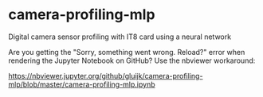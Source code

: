# camera-profiling-mlp
Digital camera sensor profiling with IT8 card using a neural network

Are you getting the "Sorry, something went wrong. Reload?" error when rendering the Jupyter Notebook on GitHub? Use the nbviewer workaround:

https://nbviewer.jupyter.org/github/gluijk/camera-profiling-mlp/blob/master/camera-profiling-mlp.ipynb
